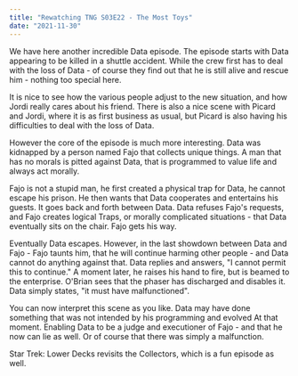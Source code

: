 ```yaml
---
title: "Rewatching TNG S03E22 - The Most Toys"
date: "2021-11-30"
---
```


We have here another incredible Data episode. The episode starts with Data appearing to be killed in a shuttle accident. While the crew first has to deal with the loss of Data - of course they find out that he is still alive and rescue him - nothing too special here.

It is nice to see how the various people adjust to the new situation, and how Jordi really cares about his friend. There is also a nice scene with Picard and Jordi, where it is as first business as usual, but Picard is also having his difficulties to deal with the loss of Data.

However the core of the episode is much more interesting. Data was kidnapped by a person named Fajo that collects unique things. A man that has no morals is pitted against Data, that is programmed to value life and always act morally.

Fajo is not a stupid man, he first created a physical trap for Data, he cannot escape his prison. He then wants that Data cooperates and entertains his guests. It goes back and forth between Data. Data refuses Fajo's requests, and Fajo creates logical Traps, or morally complicated situations - that Data eventually sits on the chair. Fajo gets his way.

Eventually Data escapes. However, in the last showdown between Data and Fajo - Fajo taunts him, that he will continue harming other people - and Data cannot do anything against that. Data replies and answers, "I cannot permit this to continue." A moment later, he raises his hand to fire, but is beamed to the enterprise. O'Brian sees that the phaser has discharged and disables it. Data simply states, "it must have malfunctioned".

You can now interpret this scene as you like. Data may have done something that was not intended by his programming and evolved At that moment. Enabling Data to be a judge and executioner of Fajo - and that he now can lie as well. Or of course that there was simply a malfunction.

Star Trek: Lower Decks revisits the Collectors, which is a fun episode as well.
